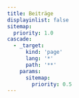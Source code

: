 ```yaml
---
title: Beiträge
displayinlist: false
sitemap:
  priority: 1.0
cascade:
  - _target:
      kind: 'page'
      lang: '*'
      path: '**'
    params:
      sitemap:
        priority: 0.5
---
```

